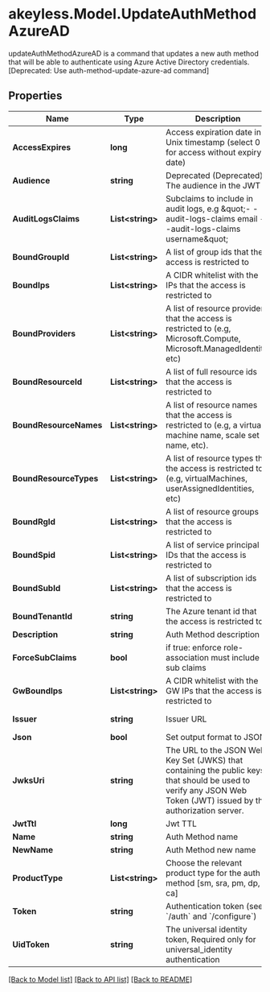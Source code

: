 # akeyless.Model.UpdateAuthMethodAzureAD
updateAuthMethodAzureAD is a command that updates a new auth method that will be able to authenticate using Azure Active Directory credentials. [Deprecated: Use auth-method-update-azure-ad command]

## Properties

Name | Type | Description | Notes
------------ | ------------- | ------------- | -------------
**AccessExpires** | **long** | Access expiration date in Unix timestamp (select 0 for access without expiry date) | [optional] [default to 0]
**Audience** | **string** | Deprecated (Deprecated) The audience in the JWT | [optional] [default to "https://management.azure.com/"]
**AuditLogsClaims** | **List&lt;string&gt;** | Subclaims to include in audit logs, e.g \&quot;- -audit-logs-claims email - -audit-logs-claims username\&quot; | [optional] 
**BoundGroupId** | **List&lt;string&gt;** | A list of group ids that the access is restricted to | [optional] 
**BoundIps** | **List&lt;string&gt;** | A CIDR whitelist with the IPs that the access is restricted to | [optional] 
**BoundProviders** | **List&lt;string&gt;** | A list of resource providers that the access is restricted to (e.g, Microsoft.Compute, Microsoft.ManagedIdentity, etc) | [optional] 
**BoundResourceId** | **List&lt;string&gt;** | A list of full resource ids that the access is restricted to | [optional] 
**BoundResourceNames** | **List&lt;string&gt;** | A list of resource names that the access is restricted to (e.g, a virtual machine name, scale set name, etc). | [optional] 
**BoundResourceTypes** | **List&lt;string&gt;** | A list of resource types that the access is restricted to (e.g, virtualMachines, userAssignedIdentities, etc) | [optional] 
**BoundRgId** | **List&lt;string&gt;** | A list of resource groups that the access is restricted to | [optional] 
**BoundSpid** | **List&lt;string&gt;** | A list of service principal IDs that the access is restricted to | [optional] 
**BoundSubId** | **List&lt;string&gt;** | A list of subscription ids that the access is restricted to | [optional] 
**BoundTenantId** | **string** | The Azure tenant id that the access is restricted to | 
**Description** | **string** | Auth Method description | [optional] 
**ForceSubClaims** | **bool** | if true: enforce role-association must include sub claims | [optional] 
**GwBoundIps** | **List&lt;string&gt;** | A CIDR whitelist with the GW IPs that the access is restricted to | [optional] 
**Issuer** | **string** | Issuer URL | [optional] [default to "https://sts.windows.net/---bound_tenant_id---"]
**Json** | **bool** | Set output format to JSON | [optional] [default to false]
**JwksUri** | **string** | The URL to the JSON Web Key Set (JWKS) that containing the public keys that should be used to verify any JSON Web Token (JWT) issued by the authorization server. | [optional] [default to "https://login.microsoftonline.com/common/discovery/keys"]
**JwtTtl** | **long** | Jwt TTL | [optional] [default to 0]
**Name** | **string** | Auth Method name | 
**NewName** | **string** | Auth Method new name | [optional] 
**ProductType** | **List&lt;string&gt;** | Choose the relevant product type for the auth method [sm, sra, pm, dp, ca] | [optional] 
**Token** | **string** | Authentication token (see &#x60;/auth&#x60; and &#x60;/configure&#x60;) | [optional] 
**UidToken** | **string** | The universal identity token, Required only for universal_identity authentication | [optional] 

[[Back to Model list]](../README.md#documentation-for-models) [[Back to API list]](../README.md#documentation-for-api-endpoints) [[Back to README]](../README.md)


